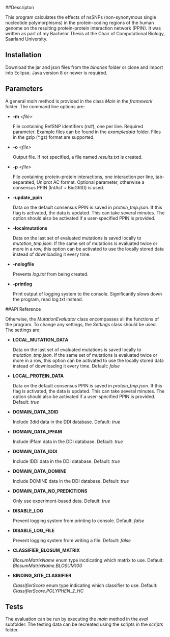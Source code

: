 ##Descripton

This program calculates the effects of nsSNPs (non-synonymous single nucleotide polymorphisms) in the protein-coding regions of the human genome on the resulting protein-protein interaction network (PPIN). It was written as part of my Bachelor Thesis at the Chair of Computational Biology, Saarland University.

## Installation

Download the jar and json files from the *binaries* folder or clone and import into Eclipse. Java version 8 or newer is required.

## Parameters

A general *main* method is provided in the class *Main* in the *framework* folder. 
The command line options are:

* **-m** *\<file\>* 

   File containing RefSNP identifiers (rs#), one per line. Required parameter. Example files can be found in the *exampledata* folder. Files in the gzip (*.gz) format are supported.
   
* **-o** *\<file\>* 

   Output file. If not specified, a file named *results.txt* is created.

* **-p** *\<file\>* 

   File containing protein-protein interactions, one interaction per line, tab-separated, Uniprot AC format. Optional parameter, otherwise a consensus PPIN (IntAct + BioGRID) is used.
* **-update_ppin** 

   Data on the default consensus PPIN is saved in *protein_tmp.json*. If this flag is activated, the data is updated. This can take several minutes. The option should also be activated if a user-specified PPIN is provided.
* **-localmutations** 

   Data on the last set of evaluated mutations is saved locally to *mutation_tmp.json*. If the same set of mutations is evaluated twice or more in a row, this option can be activated to use the locally stored data instead of downloading it every time.
* **-nologfile** 

   Prevents *log.txt* from being created. 
* **-printlog** 

   Print output of logging system to the console. Significantly slows down the program, read log.txt instead.

##API Reference

Otherwise, the *MutationEvaluator* class encompasses all the functions of the program. 
To change any settings, the *Settings* class should be used. The settings are:
* **LOCAL_MUTATION_DATA** 

   Data on the last set of evaluated mutations is saved locally to *mutation_tmp.json*. If the same set of mutations is evaluated twice or more in a row, this option can be activated to use the locally stored data instead of downloading it every time. Default: *false*
* **LOCAL_PROTEIN_DATA** 

   Data on the default consensus PPIN is saved in *protein_tmp.json*. If this flag is activated, the data is updated. This can take several minutes. The option should also be activated if a user-specified PPIN is provided. Default: *true*
* **DOMAIN_DATA_3DID** 

   Include 3did data in the DDI database. Default: *true*
* **DOMAIN_DATA_IPFAM** 

   Include iPfam data in the DDI database. Default: *true*
* **DOMAIN_DATA_IDDI** 

   Include IDDI data in the DDI database. Default: *true*
* **DOMAIN_DATA_DOMINE** 

   Include DOMINE data in the DDI database. Default: *true*
* **DOMAIN_DATA_NO_PREDICTIONS** 

   Only use experiment-based data. Default: *true*
* **DISABLE_LOG**  

   Prevent logging system from printing to console. Default: *false*
* **DISABLE_LOG_FILE** 

   Prevent logging system from writing a file. Default: *false*
* **CLASSIFIER_BLOSUM_MATRIX** 

   *BlosumMatrixName* enum type incdicating which matrix to use. Default: *BlosumMatrixName.BLOSUM100*
* **BINDING_SITE_CLASSIFIER** 

   *ClassifierScore* enum type indicating which classifier to use. Default: *ClassifierScore.POLYPHEN_2_HC*

## Tests

The evaluation can be run by executing the *main* method in the *eval* subfolder. The testing data can be recreated using the scripts in the *scripts* folder.